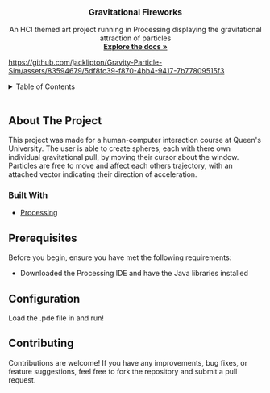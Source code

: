 

<div id="top"></div>

<h3 align="center">Gravitational Fireworks</h3>

  <p align="center">
    An HCI themed art project running in Processing displaying the gravitational attraction of particles
    <br />
    <a href="https://github.com/jacklipton/Gravitational-Fireworks-jk
      "><strong>Explore the docs »</strong></a>
    <br />
  </p>
</div>





https://github.com/jacklipton/Gravity-Particle-Sim/assets/83594679/5df8fc39-f870-4bb4-9417-7b77809515f3





<!-- TABLE OF CONTENTS -->
<details>
  <summary>Table of Contents</summary>
  <ol>
    <li>
      <a href="#about-the-project">About The Project</a>
      <ul>
        <li><a href="#built-with">Built With</a></li>
      </ul>
    </li>
    <li><a href="#prerequisites">Prerequisites</a></li>
    <li><a href="#installation">Installation</a></li>
    <li><a href="#configuration">Configuration</a></li>
    <li><a href="#contributing">Contributing</a></li>
  </ol>
</details>

<br/>


## About The Project

This project was made for a human-computer interaction course at Queen's University. The user is able to create spheres, each with there own individual gravitational pull, by moving their cursor about the window. Particles are free to move and affect each others trajectory, with an attached vector indicating their direction of acceleration.


### Built With

* [Processing](https://processing.org/)


## Prerequisites

Before you begin, ensure you have met the following requirements:

* Downloaded the Processing IDE and have the Java libraries installed

## Configuration

Load the .pde file in and run!

## Contributing

Contributions are welcome! If you have any improvements, bug fixes, or feature suggestions, feel free to fork the repository and submit a pull request.


